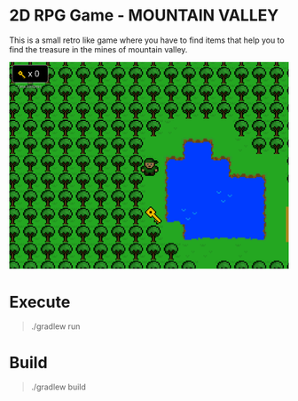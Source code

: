 # 2D RPG Game - MOUNTAIN VALLEY

This is a small retro like game where you have to find items that help you to find the treasure in the mines
of mountain valley.

![GameScreenshot](/README_RES/GameScreenshot.png)

# Execute


> ./gradlew run

# Build

> ./gradlew build